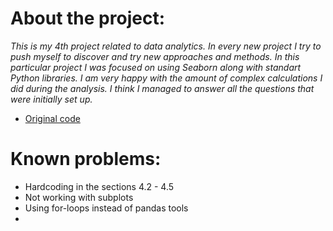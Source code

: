 # About the project:
*This is my 4th project related to data analytics. In every new project I try to push myself to discover and try new approaches and methods. In this particular project I was focused on using Seaborn along with standart Python libraries. I am very happy with the amount of complex calculations I did during the analysis. I think I managed to answer all the questions that were initially set up.*

* [Original code](cyclistic.ipynb)

# Known problems:
* Hardcoding in the sections 4.2 - 4.5
* Not working with subplots
* Using for-loops instead of pandas tools
* 
